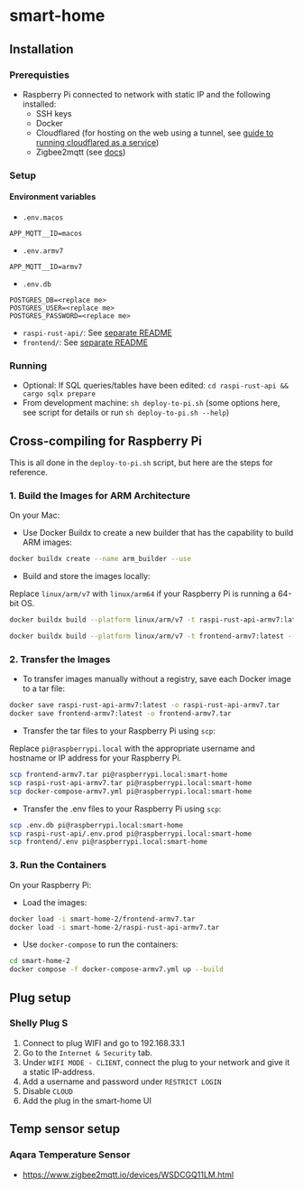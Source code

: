 # smart-home

## Installation

### Prerequisties

- Raspberry Pi connected to network with static IP and the following installed:
  - SSH keys
  - Docker
  - Cloudflared (for hosting on the web using a tunnel, see [guide to running cloudflared as a service](https://developers.cloudflare.com/cloudflare-one/connections/connect-apps/install-and-setup/tunnel-guide/local/))
  - Zigbee2mqtt (see [docs](https://www.zigbee2mqtt.io/))

### Setup

#### Environment variables
  - `.env.macos`
```
APP_MQTT__ID=macos
```
  - `.env.armv7`
```
APP_MQTT__ID=armv7
```
  - `.env.db`
```
POSTGRES_DB=<replace me>
POSTGRES_USER=<replace me>
POSTGRES_PASSWORD=<replace me>
```
- `raspi-rust-api/`: See [separate README](raspi-rust-api/README.md)
- `frontend/`: See [separate README](frontend/README.md)

### Running

- Optional: If SQL queries/tables have been edited:
`cd raspi-rust-api && cargo sqlx prepare`
- From development machine:
`sh deploy-to-pi.sh` (some options here, see script for details or run `sh deploy-to-pi.sh --help`)

## Cross-compiling for Raspberry Pi

This is all done in the `deploy-to-pi.sh` script, but here are the steps for reference.

### 1. Build the Images for ARM Architecture

On your Mac:

- Use Docker Buildx to create a new builder that has the capability to build ARM images:

```sh
docker buildx create --name arm_builder --use
```

- Build and store the images locally:

Replace `linux/arm/v7` with `linux/arm64` if your Raspberry Pi is running a 64-bit OS.

```sh
docker buildx build --platform linux/arm/v7 -t raspi-rust-api-armv7:latest --load -f raspi-rust-api/Dockerfile.armv7 raspi-rust-api/.
```

```sh
docker buildx build --platform linux/arm/v7 -t frontend-armv7:latest --load -f frontend/Dockerfile frontend/.
```

### 2. Transfer the Images

- To transfer images manually without a registry, save each Docker image to a tar file:

```sh
docker save raspi-rust-api-armv7:latest -o raspi-rust-api-armv7.tar
docker save frontend-armv7:latest -o frontend-armv7.tar
```

- Transfer the tar files to your Raspberry Pi using `scp`:

Replace `pi@raspberrypi.local` with the appropriate username and hostname or IP address for your Raspberry Pi.

```sh
scp frontend-armv7.tar pi@raspberrypi.local:smart-home
scp raspi-rust-api-armv7.tar pi@raspberrypi.local:smart-home
scp docker-compose-armv7.yml pi@raspberrypi.local:smart-home
```

- Transfer the .env files to your Raspberry Pi using `scp`:

```sh
scp .env.db pi@raspberrypi.local:smart-home
scp raspi-rust-api/.env.prod pi@raspberrypi.local:smart-home
scp frontend/.env pi@raspberrypi.local:smart-home
```



### 3. Run the Containers

On your Raspberry Pi:

- Load the images:

```sh
docker load -i smart-home-2/frontend-armv7.tar
docker load -i smart-home-2/raspi-rust-api-armv7.tar
```

- Use `docker-compose` to run the containers:

```sh
cd smart-home-2
docker compose -f docker-compose-armv7.yml up --build
```


## Plug setup

### Shelly Plug S
1. Connect to plug WIFI and go to 192.168.33.1
2. Go to the `Internet & Security` tab.
3. Under `WIFI MODE - CLIENT`, connect the plug to your network and give it a static IP-address.
4. Add a username and password under `RESTRICT LOGIN`
5. Disable `CLOUD`
6. Add the plug in the smart-home UI

## Temp sensor setup

### Aqara Temperature Sensor

- https://www.zigbee2mqtt.io/devices/WSDCGQ11LM.html
